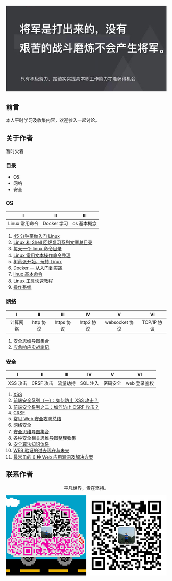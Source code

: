 ![image](./img/timg.jpg)
<br>

## 前言

本人平时学习及收集内容，欢迎参入一起讨论。

## 关于作者

暂时欠着

### 目录

- OS
- 网络
- 安全

### OS

|       I        |     II      |     III     |
| :------------: | :---------: | :---------: |
| Linux 常用命令 | Docker 学习 | os 基本概念 |

1. [45 分钟带你入门 Linux](https://www.cnblogs.com/liumt/p/6117168.html)
2. [Linux 和 Shell 回炉复习系列文章总目录](https://www.cnblogs.com/f-ck-need-u/p/7048359.html)
3. [每天一个 linux 命令目录](https://www.cnblogs.com/peida/archive/2012/12/05/2803591.html)
4. [Linux 常用文本操作命令整理](https://www.cnblogs.com/maybe2030/p/5325530.html)
5. [树莓派开始，玩转 Linux](https://www.cnblogs.com/vamei/archive/2012/10/10/2718229.html)
6. [Docker — 从入门到实践](https://github.com/yeasy/docker_practice)
7. [linux 基本命令](https://github.com/ftTony/blog/issues/31)
8. [Linux 工具快速教程](https://linuxtools-rst.readthedocs.io/zh_CN/latest/)
9. [操作系统](https://github.com/frank-lam/fullstack-tutorial/blob/master/notes/%E6%93%8D%E4%BD%9C%E7%B3%BB%E7%BB%9F.md)

### 网络

|    I     |    II     |    III     |     IV     |       V        |     VI      |
| :------: | :-------: | :--------: | :--------: | :------------: | :---------: |
| 计算网络 | http 协议 | https 协议 | http2 协议 | websocket 协议 | TCP/IP 协议 |

1. [安全思维导图集合](https://github.com/SecWiki/sec-chart)
2. [应急响应实战笔记](https://github.com/Bypass007/Emergency-Response-Notes)

### 安全

|    I     |    II     |   III    |    IV    |    V     |      VI      |
| :------: | :-------: | :------: | :------: | :------: | :----------: |
| XSS 攻击 | CRSF 攻击 | 流量劫持 | SQL 注入 | 密码安全 | web 登录鉴权 |

1. [XSS](https://github.com/ftTony/blog/issues/19)
2. [前端安全系列（一）：如何防止 XSS 攻击？](https://juejin.im/post/5bad9140e51d450e935c6d64)
3. [前端安全系列之二：如何防止 CSRF 攻击？](https://juejin.im/post/5bc009996fb9a05d0a055192)
4. [CRSF](https://github.com/ftTony/blog/issues/8)
5. [常见 Web 安全攻防总结](https://zoumiaojiang.com/article/common-web-security/)
6. [网络安全](https://github.com/frank-lam/fullstack-tutorial/blob/master/notes/%E7%BD%91%E7%BB%9C%E5%AE%89%E5%85%A8.md)
7. [安全思维导图集合](https://github.com/SecWiki/sec-chart)
8. [各种安全相关思维导图整理收集](https://github.com/phith0n/Mind-Map)
9. [安全算法知识体系](https://github.com/404notf0und/My-Security-Algorithm-Architecture)
10. [WEB 验证的过去现在与未来](https://mp.weixin.qq.com/s/-PlSYKTgu9h-bYMknTKNkw)
11. [最常见的 6 种 Web 应用漏洞及解决方案](https://mp.weixin.qq.com/s/M-O_Yv1-2Rfcw0scjxoRLQ)

## 联系作者

<div align="center">
    <p>
        平凡世界，贵在坚持。
    </p>
    <img src="./img/contact.png" />
</div>
